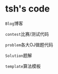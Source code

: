 # tsh's code

```Blog```博客

```contest```比赛/测试代码

```problem```各大OJ做题代码

```Solution```题解

```template```算法模板


